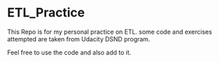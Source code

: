 # ETL_Practice

This Repo is for my personal practice on ETL. some code and exercises attempted are taken from Udacity DSND program.

Feel free to use the code and also add to it.
